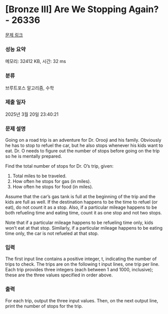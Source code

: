 # [Bronze III] Are We Stopping Again? - 26336 

[문제 링크](https://www.acmicpc.net/problem/26336) 

### 성능 요약

메모리: 32412 KB, 시간: 32 ms

### 분류

브루트포스 알고리즘, 수학

### 제출 일자

2025년 3월 20일 23:40:21

### 문제 설명

<p>Going on a road trip is an adventure for Dr. Orooji and his family. Obviously he has to stop to refuel the car, but he also stops whenever his kids want to eat. Dr. O needs to figure out the number of stops before going on the trip so he is mentally prepared.</p>

<p>Find the total number of stops for Dr. O’s trip, given:</p>

<ol>
	<li>Total miles to be traveled.</li>
	<li>How often he stops for gas (in miles).</li>
	<li>How often he stops for food (in miles).</li>
</ol>

<p>Assume that the car’s gas tank is full at the beginning of the trip and the kids are full as well. If the destination happens to be the time to refuel (or eat), do not count it as a stop. Also, if a particular mileage happens to be both refueling time and eating time, count it as one stop and not two stops.</p>

<p>Note that if a particular mileage happens to be refueling time only, kids won’t eat at that stop. Similarly, if a particular mileage happens to be eating time only, the car is not refueled at that stop.</p>

### 입력 

 <p>The first input line contains a positive integer, t, indicating the number of trips to check. The trips are on the following t input lines, one trip per line. Each trip provides three integers (each between 1 and 1000, inclusive); these are the three values specified in order above.</p>

### 출력 

 <p>For each trip, output the three input values. Then, on the next output line, print the number of stops for the trip.</p>

